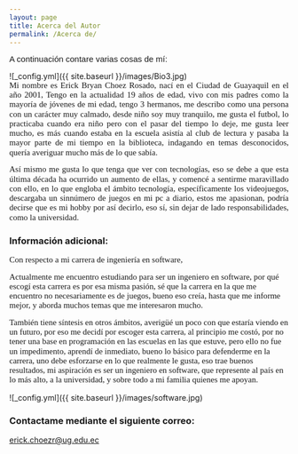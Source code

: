 ```yaml
---
layout: page
title: Acerca del Autor
permalink: /Acerca de/
---
```

<p style="margin: 0cm 0cm 10pt; line-height: 115%; font-size: 15px; font-family: Calibri, sans-serif; text-align: left;">A continuaci&oacute;n contare varias cosas de m&iacute;:</p>
![_config.yml]({{ site.baseurl }}/images/Bio3.jpg)
<p style='margin-top:0cm;margin-right:0cm;margin-bottom:10.0pt;margin-left:0cm;line-height:115%;font-size:15px;font-family:"Calibri","sans-serif";text-align:justify;'>Mi nombre es Erick Bryan Choez Rosado, nac&iacute; en el Ciudad de Guayaquil en el a&ntilde;o 2001, Tengo en la actualidad 19 a&ntilde;os de edad, vivo con mis padres como la mayor&iacute;a de j&oacute;venes de mi edad, tengo 3 hermanos, me describo como una persona con un car&aacute;cter muy calmado, desde ni&ntilde;o soy muy tranquilo, me gusta el futbol, lo practicaba cuando era ni&ntilde;o pero con el pasar del tiempo lo deje, me gusta leer mucho, es m&aacute;s cuando estaba en la escuela asist&iacute;a al club de lectura y pasaba la mayor parte de mi tiempo en la biblioteca, indagando en temas desconocidos, quer&iacute;a averiguar mucho m&aacute;s de lo que sab&iacute;a.</p>
<p style='margin-top:0cm;margin-right:0cm;margin-bottom:10.0pt;margin-left:0cm;line-height:115%;font-size:15px;font-family:"Calibri","sans-serif";text-align:justify;'>As&iacute; mismo me gusta lo que tenga que ver con tecnolog&iacute;as, eso se debe a que esta &uacute;ltima d&eacute;cada ha ocurrido un aumento de ellas, y comenc&eacute; a sentirme maravillado con ello, en lo que engloba el &aacute;mbito tecnolog&iacute;a, espec&iacute;ficamente los videojuegos, descargaba un sinn&uacute;mero de juegos en mi pc a diario, estos me apasionan, podr&iacute;a decirse que es mi hobby por as&iacute; decirlo, eso s&iacute;, sin dejar de lado responsabilidades, como la universidad.</p>

### Información adicional:
<p style='margin-top:0cm;margin-right:0cm;margin-bottom:10.0pt;margin-left:0cm;line-height:115%;font-size:15px;font-family:"Calibri","sans-serif";'>Con respecto a mi carrera de ingenier&iacute;a en software,</p>
<p style='margin-top:0cm;margin-right:0cm;margin-bottom:10.0pt;margin-left:0cm;line-height:115%;font-size:15px;font-family:"Calibri","sans-serif";'>Actualmente me encuentro estudiando para ser un ingeniero en software, por qu&eacute; escog&iacute; esta carrera es por esa misma pasi&oacute;n, s&eacute; que la carrera en la que me encuentro no necesariamente es de juegos, bueno eso cre&iacute;a, hasta que me informe mejor, y aborda muchos temas que me interesaron mucho.</p>
<p style='margin-top:0cm;margin-right:0cm;margin-bottom:10.0pt;margin-left:0cm;line-height:115%;font-size:15px;font-family:"Calibri","sans-serif";'>Tambi&eacute;n tiene s&iacute;ntesis en otros &aacute;mbitos, averig&uuml;&eacute; un poco con que estar&iacute;a viendo en un futuro, por eso me decid&iacute; por escoger esta carrera, al principio me cost&oacute;, por no tener una base en programaci&oacute;n en las escuelas en las que estuve, pero ello no fue un impedimento, aprend&iacute; de inmediato, bueno lo b&aacute;sico para defenderme en la carrera, uno debe esforzarse en lo que realmente le gusta, eso trae buenos resultados, mi aspiraci&oacute;n es ser un ingeniero en software, que represente al pa&iacute;s en lo m&aacute;s alto, a la universidad, y sobre todo a mi familia quienes me apoyan.</p>

![_config.yml]({{ site.baseurl }}/images/software.jpg)

### Contactame mediante el siguiente correo:

[erick.choezr@ug.edu.ec](mailto:email@domain.edu.ec)
